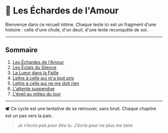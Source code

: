 # 📖 Les Échardes de l'Amour

Bienvenue dans ce recueil intime. 
Chaque texte ici est un fragment d'une histoire : celle d'une chute, d'un deuil, d'une lente reconquête de soi.

---

## Sommaire

1. [Les Échardes de l'Amour](./01-les-echardes-de-lamour.md)
2. [Les Éclats du Silence](./02-les-eclats-du-silence.md)
3. [La Lueur dans la Faille](./03-la-lueur-dans-la-faille.md)
4. [Lettre à celle qui m'a tout pris](./04-lettre-a-celle-qui-ma-tout-pris.md)
5. [Lettre à celle qui ne me doit rien](./05-lettre-a-celle-qui-ne-me-doit-rien.md)
6. [L'attente suspendue](./06-l-attente-suspendue.md)
7. [L'éveil au milieu du jour](./07-l-eveil-au-milieu-du-jour.md)

---

🕊️ Ce cycle est une tentative de se retrouver, sans bruit. 
Chaque chapitre est un pas vers la paix.

> *Je n’écris pas pour être lu. J’écris pour ne plus me taire.*
